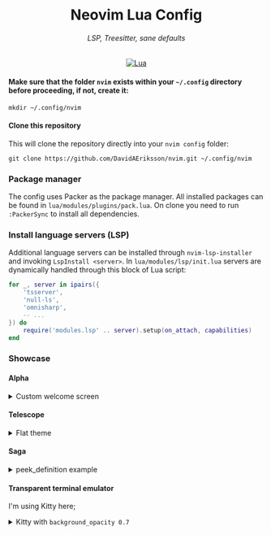 <div align="center">
  <h1 align="center">Neovim Lua Config</h1>
  <h6>LSP, Treesitter, sane defaults</h6>

[![Lua](https://img.shields.io/badge/Lua-blue.svg?style=for-the-badge&logo=lua)](http://www.lua.org)

</div>

#### Make sure that the folder `nvim` exists within your `~/.config` directory before proceeding, if not, create it:

```
mkdir ~/.config/nvim
```

#### Clone this repository

This will clone the repository directly into your `nvim config` folder:

```
git clone https://github.com/DavidAEriksson/nvim.git ~/.config/nvim
```

### Package manager

The config uses Packer as the package manager. All installed packages can be found in `lua/modules/plugins/pack.lua`. On clone you need to run `:PackerSync` to install all dependencies.

### Install language servers (LSP)

Additional language servers can be installed through `nvim-lsp-installer` and invoking `LspInstall <server>`. In `lua/modules/lsp/init.lua` servers are dynamically handled through this block of Lua script:

```lua
for _, server in ipairs({
    'tsserver',
    'null-ls',
    'omnisharp',
    -- ...
}) do
    require('modules.lsp' .. server).setup(on_attach, capabilities)
end
```

### Showcase

#### Alpha

<details>
    <summary>Custom welcome screen</summary>
    <img width="2056" alt="Screenshot 2023-04-06 at 10 54 40" src="https://user-images.githubusercontent.com/33936705/230327842-96ef582a-fa8a-4e22-831b-aeb3061dd44d.png">
</details>

#### Telescope

<details>
    <summary>Flat theme</summary>
    <img width="2056" alt="Screenshot 2023-04-06 at 10 56 09" src="https://user-images.githubusercontent.com/33936705/230327826-452fa042-f0bc-4220-a554-6498a47681cf.png">
</details>

#### Saga

<details>
    <summary>peek_definition example</summary>
    <img width="2056" alt="Screenshot 2023-04-06 at 10 56 44" src="https://user-images.githubusercontent.com/33936705/230327805-76f5181f-3537-451a-bd76-99d6d59b865d.png">
</details>

#### Transparent terminal emulator

I'm using Kitty here;

<details>
    <summary>Kitty with <code>background_opacity 0.7</code></summary>
    <img width="2056" alt="Screenshot 2023-04-06 at 11 00 11" src="https://user-images.githubusercontent.com/33936705/230328381-98ffcb3f-27c3-4e83-b667-9d6316d955b1.png">
</details>
